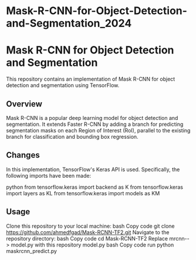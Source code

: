 # Mask-R-CNN-for-Object-Detection-and-Segmentation_2024

# Mask R-CNN for Object Detection and Segmentation

This repository contains an implementation of Mask R-CNN for object detection and segmentation using TensorFlow.

## Overview

Mask R-CNN is a popular deep learning model for object detection and segmentation. It extends Faster R-CNN by adding a branch for predicting segmentation masks on each Region of Interest (RoI), parallel to the existing branch for classification and bounding box regression.

## Changes

In this implementation, TensorFlow's Keras API is used. Specifically, the following imports have been made:

python
from tensorflow.keras import backend as K
from tensorflow.keras import layers as KL
from tensorflow.keras import models as KM




## Usage
Clone this repository to your local machine:
bash
Copy code
git clone https://github.com/ahmedfgad/Mask-RCNN-TF2.git
Navigate to the repository directory:
bash
Copy code
cd Mask-RCNN-TF2
Replace mrcnn--> model.py with this repository model.py
bash
Copy code
run python maskrcnn_predict.py
